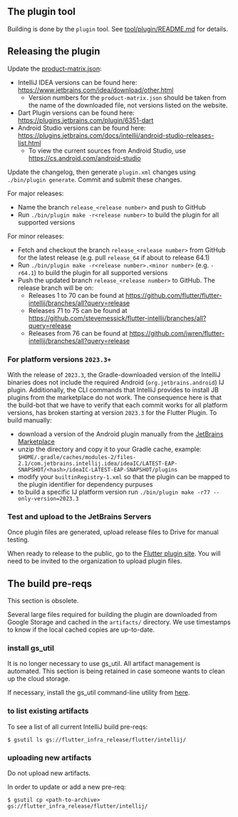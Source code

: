 ## The plugin tool

Building is done by the `plugin` tool. See [tool/plugin/README.md](../tool/plugin/README.md) for details.

## Releasing the plugin

Update the [product-matrix.json](../product-matrix.json):
- IntelliJ IDEA versions can be found here: https://www.jetbrains.com/idea/download/other.html
  - Version numbers for the `product-matrix.json` should be taken from the name of the downloaded file, not versions listed on the website.
- Dart Plugin versions can be found here: https://plugins.jetbrains.com/plugin/6351-dart
- Android Studio versions can be found here: https://plugins.jetbrains.com/docs/intellij/android-studio-releases-list.html
  - To view the current sources from Android Studio, use https://cs.android.com/android-studio

Update the changelog, then generate `plugin.xml` changes using `./bin/plugin generate`. Commit and submit these changes.

For major releases:
- Name the branch `release_<release number>` and push to GitHub
- Run `./bin/plugin make -r<release number>` to build the plugin for all supported versions

For minor releases:
- Fetch and checkout the branch `release_<release number>` from GitHub for the latest release (e.g. pull `release_64` if about to release 64.1)
- Run `./bin/plugin make -r<release number>.<minor number>` (e.g. `-r64.1`) to build the plugin for all supported versions
- Push the updated branch `release_<release number>` to GitHub. The release branch will be on:
  - Releases 1 to 70 can be found at https://github.com/flutter/flutter-intellij/branches/all?query=release
  - Releases 71 to 75 can be found at https://github.com/stevemessick/flutter-intellij/branches/all?query=release
  - Releases from 76 can be found at https://github.com/jwren/flutter-intellij/branches/all?query=release

### For platform versions `2023.3+`

With the release of `2023.3`, the Gradle-downloaded version of the IntelliJ binaries does not include the required Android
(`org.jetbrains.android`) IJ plugin. Additionally, the CLI commands that IntelliJ provides to install JB plugins from the marketplace do
not work.  The consequence here is that the build-bot that we have to verify that each commit works for all platform versions, has broken
starting at version `2023.3` for the Flutter Plugin.  To build manually:
- download a version of the Android plugin manually from the
[JetBrains Marketplace](https://plugins.jetbrains.com/plugin/22989-android)
- unzip the directory and copy it to your Gradle cache, example:
`$HOME/.gradle/caches/modules-2/files-2.1/com.jetbrains.intellij.idea/ideaIC/LATEST-EAP-SNAPSHOT/<hash>/ideaIC-LATEST-EAP-SNAPSHOT/plugins`
- modify your `builtinRegistry-1.xml` so that the plugin can be mapped to the plugin identifier for dependency purpuses
- to build a specific IJ platform version run `./bin/plugin make -r77 --only-version=2023.3`

### Test and upload to the JetBrains Servers

Once plugin files are generated, upload release files to Drive for manual testing.

When ready to release to the public, go to the [Flutter plugin site](https://plugins.jetbrains.com/plugin/9212-flutter). You will need to be invited to the organization to upload plugin files.

## The build pre-reqs

This section is obsolete.

Several large files required for building the plugin are downloaded from Google Storage
and cached in the `artifacts/` directory. We use timestamps to know if the local cached
copies are up-to-date.

### install gs_util

It is no longer necessary to use gs_util. All artifact management is automated.
This section is being retained in case someone wants to clean up the cloud storage.

If necessary, install the gs_util command-line utility from
[here](https://cloud.google.com/storage/docs/gsutil_install).

### to list existing artifacts

To see a list of all current IntelliJ build pre-reqs:

```shell
$ gsutil ls gs://flutter_infra_release/flutter/intellij/
```

### uploading new artifacts

Do not upload new artifacts.

In order to update or add a new pre-req:

```shell
$ gsutil cp <path-to-archive> gs://flutter_infra_release/flutter/intellij/
```
